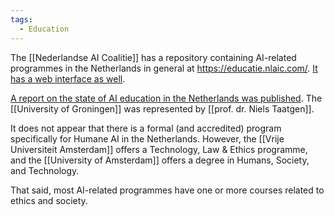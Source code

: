 ```yaml
---
tags:
  - Education
---
```


The [[Nederlandse AI Coalitie]] has a repository containing AI-related programmes in the Netherlands in general at https://educatie.nlaic.com/. [It has a web interface as well](https://educatie.nlaic.com/opleidingen/ai-opleidingen-database/).

[A report on the state of AI education in the Netherlands was published](https://educatie.nlaic.com/wp-content/uploads/sites/4/2022/01/NLA_Eindrapportage_v2.3.pdf). The [[University of Groningen]] was represented by [[prof. dr. Niels Taatgen]].

It does not appear that there is a formal (and accredited) program specifically for Humane AI in the Netherlands. However, the [[Vrije Universiteit Amsterdam]] offers a Technology, Law & Ethics programme, and the [[University of Amsterdam]] offers a degree in Humans, Society, and Technology.

That said, most AI-related programmes have one or more courses related to ethics and society.